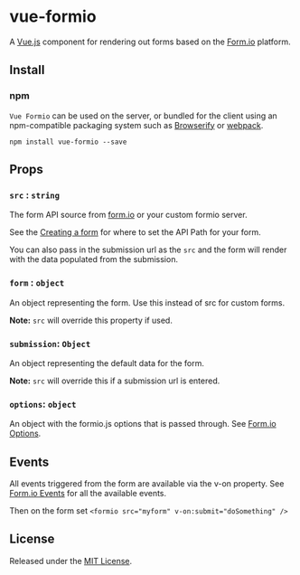 # vue-formio

A [Vue.js](http://vue.js/) component for rendering out forms based on the [Form.io](https://www.form.io) platform.

## Install

### npm

`Vue Formio` can be used on the server, or bundled for the client using an
npm-compatible packaging system such as [Browserify](http://browserify.org/) or
[webpack](http://webpack.github.io/).

```
npm install vue-formio --save
```

## Props

### `src` : `string`

The form API source from [form.io](https://www.form.io) or your custom formio server.

See the [Creating a form](http://help.form.io/userguide/#new-form)
for where to set the API Path for your form.

You can also pass in the submission url as the `src` and the form will render with the data populated from the submission.

### `form` : `object`

An object representing the form. Use this instead of src for custom forms. 

**Note:** `src` will override this property if used.

### `submission`: `Object`

An object representing the default data for the form.

**Note:** `src` will override this if a submission url is entered.

### `options`: `object`

An object with the formio.js options that is passed through. See [Form.io Options](https://github.com/formio/formio.js/wiki/Form-Renderer#options).

## Events

All events triggered from the form are available via the v-on property. See [Form.io Events](https://github.com/formio/formio.js/wiki/Form-Renderer#events) for all the available events.

Then on the form set `<formio src="myform" v-on:submit="doSomething" />`

## License
Released under the [MIT License](http://www.opensource.org/licenses/MIT).
